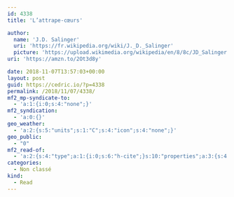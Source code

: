 ```yaml
---
id: 4338
title: 'L’attrape-cœurs'

author:
  name: 'J.D. Salinger'
  uri: 'https://fr.wikipedia.org/wiki/J._D._Salinger'
  picture: 'https://upload.wikimedia.org/wikipedia/en/8/8c/JD_Salinger.jpg'
uri: 'https://amzn.to/2Ot3d8y'

date: 2018-11-07T13:57:03+00:00
layout: post
guid: https://cedric.io/?p=4338
permalink: /2018/11/07/4338/
mf2_mp-syndicate-to:
  - 'a:1:{i:0;s:4:"none";}'
mf2_syndication:
  - 'a:0:{}'
geo_weather:
  - 'a:2:{s:5:"units";s:1:"C";s:4:"icon";s:4:"none";}'
geo_public:
  - "0"
mf2_read-of:
  - 'a:2:{s:4:"type";a:1:{i:0;s:6:"h-cite";}s:10:"properties";a:3:{s:4:"name";a:1:{i:0;s:18:"L’attrape-cœurs";}s:3:"url";a:1:{i:0;s:23:"https://amzn.to/2Ot3d8y";}s:6:"author";a:2:{s:4:"type";a:1:{i:0;s:6:"h-card";}s:10:"properties";a:3:{s:4:"name";a:1:{i:0;s:14:"J. D. Salinger";}s:3:"url";a:1:{i:0;s:44:"https://fr.wikipedia.org/wiki/J._D._Salinger";}s:5:"photo";a:1:{i:0;s:62:"https://upload.wikimedia.org/wikipedia/en/8/8c/JD_Salinger.jpg";}}}}}'
categories:
  - Non classé
kind:
  - Read
---
```

